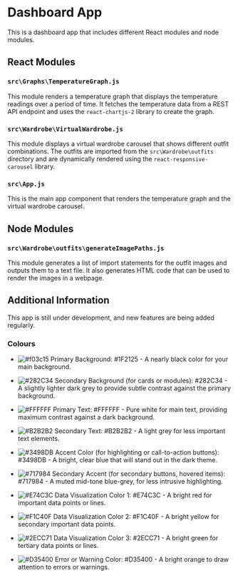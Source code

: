 # Dashboard App

This is a dashboard app that includes different React modules and node modules.

## React Modules

### `src\Graphs\TemperatureGraph.js`

This module renders a temperature graph that displays the temperature readings over a period of time. It fetches the temperature data from a REST API endpoint and uses the `react-chartjs-2` library to create the graph.

### `src\Wardrobe\VirtualWardrobe.js`

This module displays a virtual wardrobe carousel that shows different outfit combinations. The outfits are imported from the `src\Wardrobe\outfits` directory and are dynamically rendered using the `react-responsive-carousel` library.

### `src\App.js`

This is the main app component that renders the temperature graph and the virtual wardrobe carousel.

## Node Modules

### `src\Wardrobe\outfits\generateImagePaths.js`

This module generates a list of import statements for the outfit images and outputs them to a text file. It also generates HTML code that can be used to render the images in a webpage.

## Additional Information

This app is still under development, and new features are being added regularly.

### Colours

- ![#f03c15](https://placehold.co/15x15/1F2125/1F2125.png) Primary Background: #1F2125 - A nearly black color for your main background.

- ![#282C34](https://placehold.co/15x15/282C34/282C34.png) Secondary Background (for cards or modules): #282C34 - A slightly lighter dark grey to provide subtle contrast against the primary background.

- ![#FFFFFF](https://placehold.co/15x15/FFFFFF/FFFFFF.png) Primary Text: #FFFFFF - Pure white for main text, providing maximum contrast against a dark background.

- ![#B2B2B2](https://placehold.co/15x15/B2B2B2/B2B2B2.png) Secondary Text: #B2B2B2 - A light grey for less important text elements.

- ![#3498DB](https://placehold.co/15x15/3498DB/3498DB.png) Accent Color (for highlighting or call-to-action buttons): #3498DB - A bright, clear blue that will stand out in the dark theme.

- ![#717984](https://placehold.co/15x15/717984/717984.png) Secondary Accent (for secondary buttons, hovered items): #717984 - A muted mid-tone blue-grey, for less intrusive highlighting.

- ![#E74C3C](https://placehold.co/15x15/E74C3C/E74C3C.png) Data Visualization Color 1: #E74C3C - A bright red for important data points or lines.

- ![#F1C40F](https://placehold.co/15x15/F1C40F/F1C40F.png) Data Visualization Color 2: #F1C40F - A bright yellow for secondary important data points.

- ![#2ECC71](https://placehold.co/15x15/2ECC71/2ECC71.png) Data Visualization Color 3: #2ECC71 - A bright green for tertiary data points or lines.

- ![#D35400](https://placehold.co/15x15/D35400/D35400.png) Error or Warning Color: #D35400 - A bright orange to draw attention to errors or warnings.